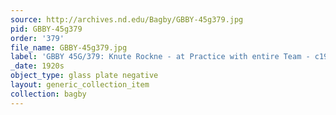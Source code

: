 ```yaml
---
source: http://archives.nd.edu/Bagby/GBBY-45g379.jpg
pid: GBBY-45g379
order: '379'
file_name: GBBY-45g379.jpg
label: 'GBBY 45G/379: Knute Rockne - at Practice with entire Team - c1920s'
_date: 1920s
object_type: glass plate negative
layout: generic_collection_item
collection: bagby
---
```

